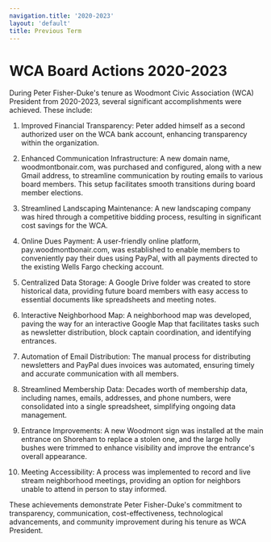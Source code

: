 ```yaml
---
navigation.title: '2020-2023'
layout: 'default'
title: Previous Term
---
```


# WCA Board Actions 2020-2023

During Peter Fisher-Duke's tenure as Woodmont Civic Association (WCA) President from 2020-2023, several significant accomplishments were achieved. These include:

1. Improved Financial Transparency: Peter added himself as a second authorized user on the WCA bank account, enhancing transparency within the organization.

2. Enhanced Communication Infrastructure: A new domain name, woodmontbonair.com, was purchased and configured, along with a new Gmail address, to streamline communication by routing emails to various board members. This setup facilitates smooth transitions during board member elections.

3. Streamlined Landscaping Maintenance: A new landscaping company was hired through a competitive bidding process, resulting in significant cost savings for the WCA.

4. Online Dues Payment: A user-friendly online platform, pay.woodmontbonair.com, was established to enable members to conveniently pay their dues using PayPal, with all payments directed to the existing Wells Fargo checking account.

5. Centralized Data Storage: A Google Drive folder was created to store historical data, providing future board members with easy access to essential documents like spreadsheets and meeting notes.

6. Interactive Neighborhood Map: A neighborhood map was developed, paving the way for an interactive Google Map that facilitates tasks such as newsletter distribution, block captain coordination, and identifying entrances.

7. Automation of Email Distribution: The manual process for distributing newsletters and PayPal dues invoices was automated, ensuring timely and accurate communication with all members.

8. Streamlined Membership Data: Decades worth of membership data, including names, emails, addresses, and phone numbers, were consolidated into a single spreadsheet, simplifying ongoing data management.

9. Entrance Improvements: A new Woodmont sign was installed at the main entrance on Shoreham to replace a stolen one, and the large holly bushes were trimmed to enhance visibility and improve the entrance's overall appearance.

10. Meeting Accessibility: A process was implemented to record and live stream neighborhood meetings, providing an option for neighbors unable to attend in person to stay informed.

These achievements demonstrate Peter Fisher-Duke's commitment to transparency, communication, cost-effectiveness, technological advancements, and community improvement during his tenure as WCA President.
